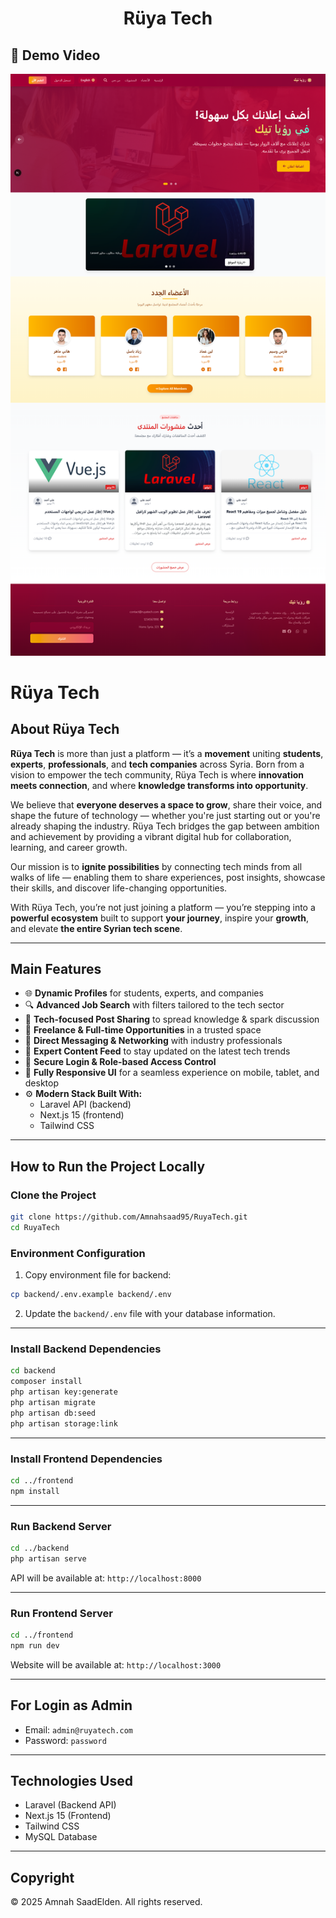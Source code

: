 <h1 align="center">Rüya Tech</h1>

## 🎥 Demo Video

[![Watch the video](https://raw.githubusercontent.com/Amnahsaad95/RuyaTech-new/main/tech/public/image1.png)](https://raw.githubusercontent.com/Amnahsaad95/RuyaTech-new/main/tech/public/video/v1.mp4)



# Rüya Tech

## About Rüya Tech

**Rüya Tech** is more than just a platform — it’s a **movement** uniting **students**, **experts**, **professionals**, and **tech companies** across Syria. Born from a vision to empower the tech community, Rüya Tech is where **innovation meets connection**, and where **knowledge transforms into opportunity**.

We believe that **everyone deserves a space to grow**, share their voice, and shape the future of technology — whether you're just starting out or you're already shaping the industry. Rüya Tech bridges the gap between ambition and achievement by providing a vibrant digital hub for collaboration, learning, and career growth.

Our mission is to **ignite possibilities** by connecting tech minds from all walks of life — enabling them to share experiences, post insights, showcase their skills, and discover life-changing opportunities.

With Rüya Tech, you’re not just joining a platform — you’re stepping into a **powerful ecosystem** built to support **your journey**, inspire your **growth**, and elevate **the entire Syrian tech scene**.

---

## Main Features

- 🌐 **Dynamic Profiles** for students, experts, and companies  
- 🔍 **Advanced Job Search** with filters tailored to the tech sector  
- 📝 **Tech-focused Post Sharing** to spread knowledge & spark discussion  
- 💼 **Freelance & Full-time Opportunities** in a trusted space  
- 🤝 **Direct Messaging & Networking** with industry professionals  
- 🧠 **Expert Content Feed** to stay updated on the latest tech trends  
- 🔐 **Secure Login & Role-based Access Control**  
- 📱 **Fully Responsive UI** for a seamless experience on mobile, tablet, and desktop  
- ⚙️ **Modern Stack Built With:**  
  - Laravel API (backend)  
  - Next.js 15 (frontend)  
  - Tailwind CSS  

---

## How to Run the Project Locally

### Clone the Project
```bash
git clone https://github.com/Amnahsaad95/RuyaTech.git
cd RuyaTech
````

### Environment Configuration

1. Copy environment file for backend:

```bash
cp backend/.env.example backend/.env
```

2. Update the `backend/.env` file with your database information.

---

### Install Backend Dependencies

```bash
cd backend
composer install
php artisan key:generate
php artisan migrate
php artisan db:seed
php artisan storage:link
```

---

### Install Frontend Dependencies

```bash
cd ../frontend
npm install
```

---

### Run Backend Server

```bash
cd ../backend
php artisan serve
```

API will be available at:
`http://localhost:8000`

---

### Run Frontend Server

```bash
cd ../frontend
npm run dev
```

Website will be available at:
`http://localhost:3000`

---

## For Login as Admin

* Email: `admin@ruyatech.com`
* Password: `password`

---

## Technologies Used

* Laravel (Backend API)
* Next.js 15 (Frontend)
* Tailwind CSS
* MySQL Database

---

## Copyright

© 2025 Amnah SaadElden. All rights reserved.
